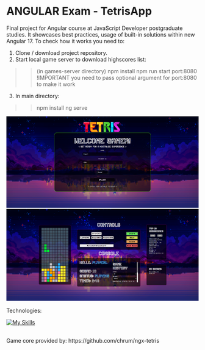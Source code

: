 # ANGULAR Exam - TetrisApp

Final project for Angular course at JavaScript Developer postgraduate studies. It showcases best practices, usage of built-in solutions within new Angular 17.
To check how it works you need to:

1. Clone / download project repository.
2. Start local game server to download highscores list:

> > (in games-server directory)
> > npm install
> > npm run start port:8080
> > !IMPORTANT you need to pass optional argument for port:8080 to make it work

3. In main directory:

> > npm install
> > ng serve

![screenshot](./intro.png)
![screenshot](./game.png)

Technologies:
<br>

[![My Skills](https://skillicons.dev/icons?i=html,css,ts,angular)](https://skillicons.dev)

<br>
Game core provided by: https://github.com/chrum/ngx-tetris
